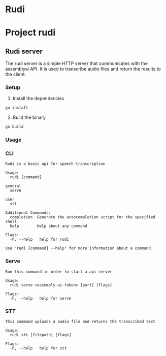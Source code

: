 # Rudi 

# Project rudi

## Rudi server

The rudi server is a simple HTTP server that communicates with the assemblyai API. It is used to transcribe audio files and return the results to the client.

### Setup

1. Install the dependencies

```bash
go install
```

2. Build the binary

```bash
go build
```

### Usage


### CLI
```plain
Rudi is a basic api for speech transcription

Usage:
  rudi [command]

general
  serve       

user
  stt         

Additional Commands:
  completion  Generate the autocompletion script for the specified shell
  help        Help about any command

Flags:
  -h, --help   help for rudi

Use "rudi [command] --help" for more information about a command.
```

### Serve

```plain
Run this command in order to start a api server

Usage:
  rudi serve <assembly-ai-token> [port] [flags]

Flags:
  -h, --help   help for serve
```

### STT

```plain
This command uploads a audio file and returns the transcribed text

Usage:
  rudi stt [filepath] [flags]

Flags:
  -h, --help   help for stt
```
